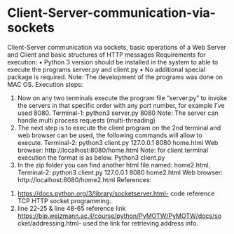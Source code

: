 # Client-Server-communication-via-sockets
Client-Server communication via sockets, basic operations of a Web Server and Client and basic structures of HTTP messages
Requirements for execution:
• Python 3 version should be installed in the system to able to
execute the programs server.py and client.py
• No additional special package is required.
Note: The development of the programs was done on MAC OS.
Execution steps:

1. Now on any two terminals execute the program file “server.py” to
invoke the servers in that specific order with any port number, for
example I’ve used 8080.
Terminal-1: python3 server.py 8080
Note: The server can handle multi process requests (multi-threading)
2. The next step is to execute the client program on the 2nd terminal
and web browser can be used, the following commands will allow
to execute.
Terminal-2: python3 client.py 127.0.0.1 8080 home.html
Web browser: http://localhost:8080/home.html
Note: for client terminal execution the format is as below.
Python3 client.py <host> <port> <filename with extension>
3. In the zip folder you can find another html file named:
home2.html.
Terminal-2: python3 client.py 127.0.0.1 8080 home2.html
Web browser: http://localhost:8080/home2.html
References:
1) https://docs.python.org/3/library/socketserver.html- code reference
TCP HTTP socket programming.
2) line 22-25 & line 48-65 reference link
https://bip.weizmann.ac.il/course/python/PyMOTW/PyMOTW/docs/so
cket/addressing.html- used the link for retrieving address info.
